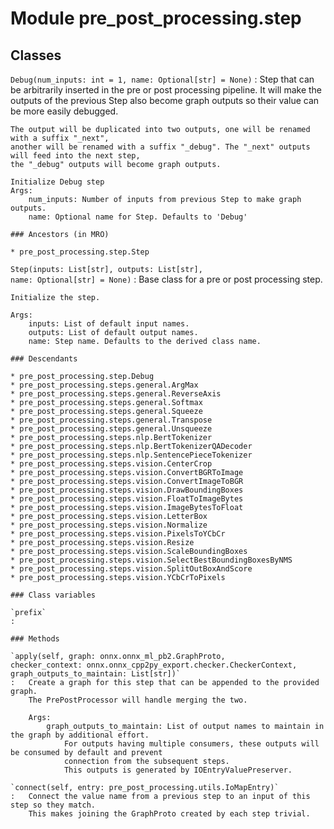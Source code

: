 Module pre_post_processing.step
===============================

Classes
-------

`Debug(num_inputs: int = 1, name: Optional[str] = None)`
:   Step that can be arbitrarily inserted in the pre or post processing pipeline.
    It will make the outputs of the previous Step also become graph outputs so their value can be more easily debugged.
    
    The output will be duplicated into two outputs, one will be renamed with a suffix "_next",
    another will be renamed with a suffix "_debug". The "_next" outputs will feed into the next step,
    the "_debug" outputs will become graph outputs.
    
    Initialize Debug step
    Args:
        num_inputs: Number of inputs from previous Step to make graph outputs.
        name: Optional name for Step. Defaults to 'Debug'

    ### Ancestors (in MRO)

    * pre_post_processing.step.Step

`Step(inputs: List[str], outputs: List[str], name: Optional[str] = None)`
:   Base class for a pre or post processing step.
    
    Initialize the step.
    
    Args:
        inputs: List of default input names.
        outputs: List of default output names.
        name: Step name. Defaults to the derived class name.

    ### Descendants

    * pre_post_processing.step.Debug
    * pre_post_processing.steps.general.ArgMax
    * pre_post_processing.steps.general.ReverseAxis
    * pre_post_processing.steps.general.Softmax
    * pre_post_processing.steps.general.Squeeze
    * pre_post_processing.steps.general.Transpose
    * pre_post_processing.steps.general.Unsqueeze
    * pre_post_processing.steps.nlp.BertTokenizer
    * pre_post_processing.steps.nlp.BertTokenizerQADecoder
    * pre_post_processing.steps.nlp.SentencePieceTokenizer
    * pre_post_processing.steps.vision.CenterCrop
    * pre_post_processing.steps.vision.ConvertBGRToImage
    * pre_post_processing.steps.vision.ConvertImageToBGR
    * pre_post_processing.steps.vision.DrawBoundingBoxes
    * pre_post_processing.steps.vision.FloatToImageBytes
    * pre_post_processing.steps.vision.ImageBytesToFloat
    * pre_post_processing.steps.vision.LetterBox
    * pre_post_processing.steps.vision.Normalize
    * pre_post_processing.steps.vision.PixelsToYCbCr
    * pre_post_processing.steps.vision.Resize
    * pre_post_processing.steps.vision.ScaleBoundingBoxes
    * pre_post_processing.steps.vision.SelectBestBoundingBoxesByNMS
    * pre_post_processing.steps.vision.SplitOutBoxAndScore
    * pre_post_processing.steps.vision.YCbCrToPixels

    ### Class variables

    `prefix`
    :

    ### Methods

    `apply(self, graph: onnx.onnx_ml_pb2.GraphProto, checker_context: onnx.onnx_cpp2py_export.checker.CheckerContext, graph_outputs_to_maintain: List[str])`
    :   Create a graph for this step that can be appended to the provided graph.
        The PrePostProcessor will handle merging the two.
        
        Args:
            graph_outputs_to_maintain: List of output names to maintain in the graph by additional effort.
                For outputs having multiple consumers, these outputs will be consumed by default and prevent
                connection from the subsequent steps.
                This outputs is generated by IOEntryValuePreserver.

    `connect(self, entry: pre_post_processing.utils.IoMapEntry)`
    :   Connect the value name from a previous step to an input of this step so they match.
        This makes joining the GraphProto created by each step trivial.